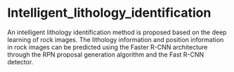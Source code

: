 # Intelligent_lithology_identification
An intelligent lithology identification method is proposed based on the deep learning of rock images. The lithology information and position information in rock images can be predicted using the Faster R-CNN architecture through the RPN proposal generation algorithm and the Fast R-CNN detector. 
